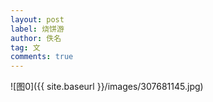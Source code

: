 ```yaml
---
layout: post
label: 烧饼游
author: 佚名
tag: 文
comments: true
---
```




![图0]({{ site.baseurl }}/images/307681145.jpg)

